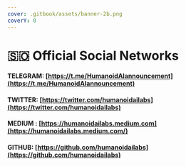 ```yaml
---
cover: .gitbook/assets/banner-2b.png
coverY: 0
---
```


# 🇸🇴 Official Social Networks



#### TELEGRAM: [https://t.me/HumanoidAIannouncement](https://t.me/HumanoidAIannouncement) <mark style="color:blue;"></mark>&#x20;

#### TWITTER: [https://twitter.com/humanoidailabs](https://twitter.com/humanoidailabs) <mark style="color:blue;"></mark>&#x20;

#### MEDIUM : [https://humanoidailabs.medium.com](https://humanoidailabs.medium.com/)

#### GITHUB: [https://github.com/humanoidailabs](https://github.com/humanoidailabs)

